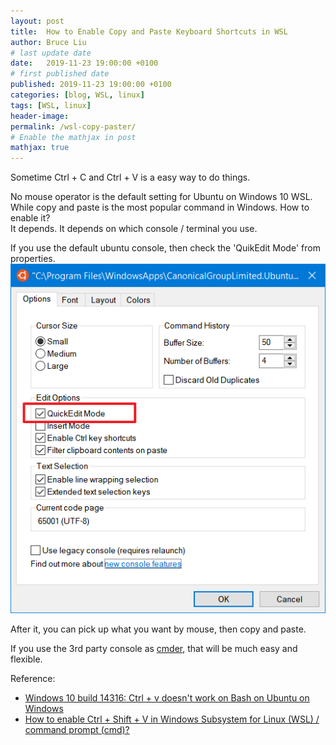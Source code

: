 ```yaml
---
layout: post
title:  How to Enable Copy and Paste Keyboard Shortcuts in WSL
author: Bruce Liu
# last update date
date:   2019-11-23 19:00:00 +0100
# first published date
published: 2019-11-23 19:00:00 +0100
categories: [blog, WSL, linux]
tags: [WSL, linux]
header-image: 
permalink: /wsl-copy-paster/
# Enable the mathjax in post
mathjax: true
---
```

Sometime Ctrl + C and Ctrl + V is a easy way to do things.
<!--the above is the excerpt-->
<!--more-->
<!--the following is the text-->

No mouse operator is the default setting for Ubuntu on Windows 10 WSL. <br>
While copy and paste is the most popular command in Windows. How to enable it? <br>
It depends. It depends on which console / terminal you use. <br>

If you use the default ubuntu console, then check the 'QuikEdit Mode' from properties. <br>
![Pic01](/assets/pics/pic02_quickeditmode.png)

After it, you can pick up what you want by mouse, then copy and paste. <br>

If you use the 3rd party console as [cmder](https://cmder.net/), that will be much easy and flexible.


Reference:
- [Windows 10 build 14316: Ctrl + v doesn't work on Bash on Ubuntu on Windows](https://superuser.com/questions/1064813/windows-10-build-14316-ctrl-v-doesnt-work-on-bash-on-ubuntu-on-windows)
- [How to enable Ctrl + Shift + V in Windows Subsystem for Linux (WSL) / command prompt (cmd)?](https://superuser.com/questions/1410026/how-to-enable-ctrl-shift-v-in-windows-subsystem-for-linux-wsl-command-pr)
